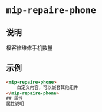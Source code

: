 # `mip-repaire-phone`
## 说明
极客修维修手机数量
## 示例
```html
<mip-repaire-phone>
    自定义内容，可以嵌套其他组件
</mip-repaire-phone>
## 属性
属性说明
